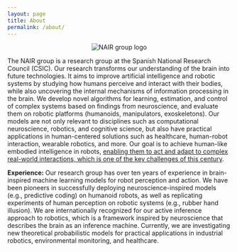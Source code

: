 ```yaml
---
layout: page
title: About
permalink: /about/
---
```


<style>
    img.responsive {
        max-width: 30%;
        height: auto;
    }
</style>

<p align="center">
  <img src="/icons/nair-group.png" alt="NAIR group logo" class="responsive">
</p>

The NAIR group is a research group at the Spanish National Research Council (CSIC). Our research transforms our understanding of the brain into future technologies. It aims to improve artificial intelligence and robotic systems by studying how humans perceive and interact with their bodies, while also uncovering the internal mechanisms of information processing in the brain. We develop novel algorithms for learning, estimation, and control of complex systems based on findings from neuroscience, and evaluate them on robotic platforms (humanoids, manipulators, exoskeletons). Our models are not only relevant to disciplines such as computational neuroscience, robotics, and cognitive science, but also have practical applications in human-centered solutions such as healthcare, human-robot interaction, wearable robotics, and more. Our goal is to achieve human-like embodied intelligence in robots, <ins>enabling them to act and adapt to complex real-world interactions, which is one of the key challenges of this century</ins>.

**Experience:** Our research group has over ten years of experience in brain-inspired machine learning models for robot perception and action. We have been pioneers in successfully deploying neuroscience-inspired models (e.g., predictive coding) on humanoid robots, as well as replicating experiments of human perception on robotic systems (e.g., rubber hand illusion). We are internationally recognized for our active inference approach to robotics, which is a framework inspired by neuroscience that describes the brain as an inference machine. Currently, we are investigating new theoretical probabilistic models for practical applications in industrial robotics, environmental monitoring, and healthcare.


